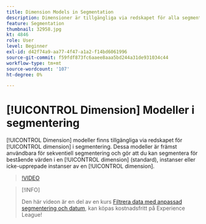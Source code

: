 ```yaml
---
title: Dimension Models in Segmentation
description: Dimensioner är tillgängliga via redskapet för alla segmenteringsdimensioner. Dessa modeller är i första hand användbara för sekventiell segmentering, och gör att du kan segmentera för bestående värden för en dimension (standard), instanser eller icke-upprepande instanser av en dimension.
feature: Segmentation
thumbnail: 32958.jpg
kt: 4846
role: User
level: Beginner
exl-id: d42f74a9-aa77-4f47-a1a2-f14bd6061996
source-git-commit: f59fdf873fc6aaee8aaa5bd244a31de931034c44
workflow-type: tm+mt
source-wordcount: '107'
ht-degree: 0%

---
```


# [!UICONTROL Dimension] Modeller i segmentering

[!UICONTROL Dimension] modeller finns tillgängliga via redskapet för [!UICONTROL dimension] i segmentering. Dessa modeller är främst användbara för sekventiell segmentering och gör att du kan segmentera för bestående värden i en [!UICONTROL dimension] (standard), instanser eller icke-upprepade instanser av en [!UICONTROL dimension].

>[!VIDEO](https://video.tv.adobe.com/v/32958/?quality=12)

>[!INFO]
>
> Den här videon är en del av en kurs [Filtrera data med anpassad segmentering och datum](https://experienceleague.adobe.com/?recommended=Analytics-U-1-2021.1.filterdata), kan köpas kostnadsfritt på Experience League!
